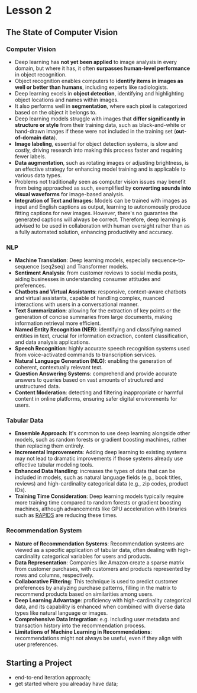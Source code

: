 # Lesson 2

## The State of Computer Vision

### Computer Vision

- Deep learning has **not yet been applied** to image analysis in every domain, but where it has, it often **surpasses human-level performance** in object recognition.
- Object recognition enables computers to **identify items in images as well or better than humans**, including experts like radiologists.
- Deep learning excels in **object detection**, identifying and highlighting object locations and names within images.
- It also performs well in **segmentation**, where each pixel is categorized based on the object it belongs to.
- Deep learning models struggle with images that **differ significantly in structure or style** from their training data, such as black-and-white or hand-drawn images if these were not included in the training set (**out-of-domain data**).
- **Image labeling**, essential for object detection systems, is slow and costly, driving research into making this process faster and requiring fewer labels.
- **Data augmentation**, such as rotating images or adjusting brightness, is an effective strategy for enhancing model training and is applicable to various data types.
- Problems not traditionally seen as computer vision issues may benefit from being approached as such, exemplified by **converting sounds into visual waveforms** for image-based analysis.
- **Integration of Text and Images**: Models can be trained with images as input and English captions as output, learning to autonomously produce fitting captions for new images. However, there's no guarantee the generated captions will always be correct. Therefore, deep learning is advised to be used in collaboration with human oversight rather than as a fully automated solution, enhancing productivity and accuracy.

### NLP

- **Machine Translation**: Deep learning models, especially sequence-to-sequence (seq2seq) and Transformer models.
- **Sentiment Analysis**: from customer reviews to social media posts, aiding businesses in understanding consumer attitudes and preferences.
- **Chatbots and Virtual Assistants**: responsive, context-aware chatbots and virtual assistants, capable of handling complex, nuanced interactions with users in a conversational manner.
- **Text Summarization**: allowing for the extraction of key points or the generation of concise summaries from large documents, making information retrieval more efficient.
- **Named Entity Recognition (NER)**: identifying and classifying named entities in text, crucial for information extraction, content classification, and data analysis applications.
- **Speech Recognition**: highly accurate speech recognition systems used from voice-activated commands to transcription services.
- **Natural Language Generation (NLG)**: enabling the generation of coherent, contextually relevant text.
- **Question Answering Systems**: comprehend and provide accurate answers to queries based on vast amounts of structured and unstructured data.
- **Content Moderation**: detecting and filtering inappropriate or harmful content in online platforms, ensuring safer digital environments for users.

### Tabular Data

- **Ensemble Approach**: It's common to use deep learning alongside other models, such as random forests or gradient boosting machines, rather than replacing them entirely.
- **Incremental Improvements**: Adding deep learning to existing systems may not lead to dramatic improvements if those systems already use effective tabular modeling tools.
- **Enhanced Data Handling**: increases the types of data that can be included in models, such as natural language fields (e.g., book titles, reviews) and high-cardinality categorical data (e.g., zip codes, product IDs).
- **Training Time Consideration**: Deep learning models typically require more training time compared to random forests or gradient boosting machines, although advancements like GPU acceleration with libraries such as [RAPIDS](https://rapids.ai/) are reducing these times.

### Recommendation System

- **Nature of Recommendation Systems**: Recommendation systems are viewed as a specific application of tabular data, often dealing with high-cardinality categorical variables for users and products.
- **Data Representation**: Companies like Amazon create a sparse matrix from customer purchases, with customers and products represented by rows and columns, respectively.
- **Collaborative Filtering**: This technique is used to predict customer preferences by analyzing purchase patterns, filling in the matrix to recommend products based on similarities among users.
- **Deep Learning Advantage**: proficiency with high-cardinality categorical data, and its capability is enhanced when combined with diverse data types like natural language or images.
- **Comprehensive Data Integration**: e.g. including user metadata and transaction history into the recommendation process.
- **Limitations of Machine Learning in Recommendations**: recommendations might not always be useful, even if they align with user preferences.

### 




## Starting a Project

- end-to-end iteration approach;
- get started where you alreaday have data;
